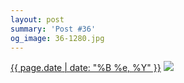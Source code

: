 ```yaml
---
layout: post
summary: 'Post #36'
og_image: 36-1280.jpg
---
```


<p>
  <time><a href="/36">{{ page.date | date: "%B %e, %Y" }}</a></time>
  <a href="/36"><img src="{{ site.assets_url }}/36-640.jpg" srcset="{{ site.assets_url }}/36-1280.jpg 1280w, {{ site.assets_url }}/36-960.jpg 960w, {{ site.assets_url }}/36-640.jpg 640w, {{ site.assets_url }}/36-320.jpg 320w" sizes="(min-width: 700px) 50vw, calc(100vw - 2rem)" /></a>
</p>
